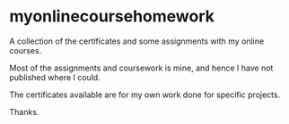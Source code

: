 # myonlinecoursehomework
A collection of the certificates and some assignments with my online courses.

Most of the assignments and coursework is mine, and hence I have not published where I could.

The certificates available are for my own work done for specific projects.

Thanks.
